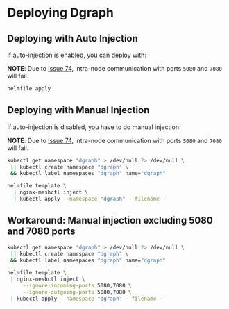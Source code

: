 # Deploying Dgraph

## Deploying with Auto Injection

If auto-injection is enabled, you can deploy with:

**NOTE**: Due to [Issue 74](https://github.com/nginxinc/nginx-service-mesh/issues/74), intra-node communication with ports `5080` and `7080` will fail.

```bash
helmfile apply
```

## Deploying with Manual Injection

If auto-injection is disabled, you have to do manual injection:

**NOTE**: Due to [Issue 74](https://github.com/nginxinc/nginx-service-mesh/issues/74), intra-node communication with ports `5080` and `7080` will fail.

```bash
kubectl get namespace "dgraph" > /dev/null 2> /dev/null \
 || kubectl create namespace "dgraph" \
 && kubectl label namespaces "dgraph" name="dgraph"

helmfile template \
  | nginx-meshctl inject \
  | kubectl apply --namespace "dgraph" --filename -
```

## Workaround: Manual injection excluding 5080 and 7080 ports

```bash
kubectl get namespace "dgraph" > /dev/null 2> /dev/null \
 || kubectl create namespace "dgraph" \
 && kubectl label namespaces "dgraph" name="dgraph"

helmfile template \
 | nginx-meshctl inject \
     --ignore-incoming-ports 5080,7080 \
     --ignore-outgoing-ports 5080,7080 \
 | kubectl apply --namespace "dgraph" --filename -
```
